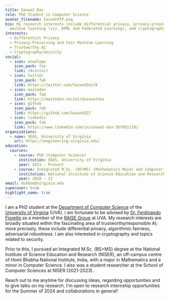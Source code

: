 ```yaml
---
title: Saswat Das
role: PhD Student in Computer Science
avatar_filename: SaswatPfP.png
bio: My research interests include differential privacy, privacy-preserving
  machine learning (viz. DPML and Federated Learning), and cryptography.
interests:
  - Differential Privacy
  - Privacy-Preserving and Fair Machine Learning
  - Trustworthy AI
  - Cryptography/Security
social:
  - icon: envelope
    icon_pack: fas
    link: /#contact
  - icon: twitter
    icon_pack: fab
    link: https://twitter.com/SaswatDas19
  - icon: mastodon
    icon_pack: fab
    link: https://mastodon.social/@saswatdas
  - icon: github
    icon_pack: fab
    link: https://github.com/SaswatD27
  - icon: linkedin
    icon_pack: fab
    link: https://www.linkedin.com/in/saswat-das-3b7051179/
organizations:
  - name: SEAS, University of Virginia
    url: https://engineering.virginia.edu/
education:
  courses:
    - course: PhD (Computer Science)
      institution: SEAS, University of Virginia
      year: 2023 - Present
    - course: Integrated M.Sc. (BS+MS) (Mathematics Major and Computer Science Minor)
      institution: National Institute of Science Education and Research, HBNI
      year: 2018 - 23
email: duh6ae@virginia.edu
superuser: true
highlight_name: true
---
```

I am a PhD student at the [Department of Computer Science](https://engineering.virginia.edu/departments/computer-science) of the [University of Virginia](https://www.virginia.edu) (UVA). I am fortunate to be advised by [Dr. Ferdinando Fioretto](https://nandofioretto.github.io) as a member of the [RAISE Group](https://nandofioretto.github.io/group/) at UVA. My research interests are broadly situated within the fascinating area of trustworthy/responsible AI; more precisely, these include differential privacy, algorithmic fairness, adversarial robustness. I am also interested in cryptography and topics related to security. 

Prior to this, I pursued an Integrated M.Sc. (BS+MS) degree at the National Institute of Science Education and Research (NISER), an off-campus centre of Homi Bhabha National Institute, India, with a major in Mathematics and a minor in Computer Science. I also was a student researcher at the School of Computer Sciences at NISER (2021-2023).

Reach out to me anytime for discussing ideas, regarding opportunities and to give talks on my research. I'm open to research internship opportunities for the Summer of 2024 and collaborations in general! 

<!--- {{< icon name="download" pack="fas" >}} Download his {{< staticref "/uploads/CV%20-%20Saswat%20Das.pdf" "newtab" >}}CV{{< /staticref >}}. -->
